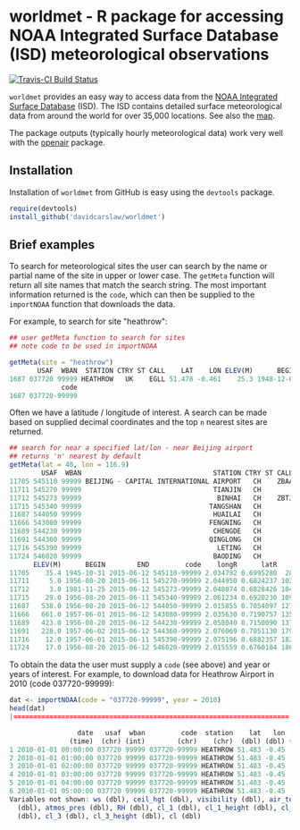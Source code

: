 # worldmet - R package for accessing NOAA Integrated Surface Database (ISD) meteorological observations

[![Travis-CI Build Status](https://travis-ci.org/davidcarslaw/worldmet.svg?branch=master)](https://travis-ci.org/davidcarslaw/worldmet)

`worldmet` provides an easy way to access data from the [NOAA Integrated
Surface Database](https://www.ncdc.noaa.gov/isd) (ISD). The ISD contains detailed surface
meteorological data from around the world for over 35,000
locations. See also the
[map](https://gis.ncdc.noaa.gov/map/viewer/#app=cdo&cfg=cdo&theme=hourly&layers=1).

The package outputs (typically hourly meteorological data) work very
well with the [openair](https://github.com/davidcarslaw/openair) package.

## Installation

Installation of `worldmet` from GitHub is easy using the `devtools`
package.

```R
require(devtools)
install_github('davidcarslaw/worldmet')
```

## Brief examples

To search for meteorological sites the user can search by the name or partial name of the site in upper or lower case. The `getMeta` function will return all site names that match the search string. The most important information returned is the `code`, which can then be supplied to the `importNOAA` function that downloads the data.

For example, to search for site "heathrow":

```R
## user getMeta function to search for sites
## note code to be used in importNOAA

getMeta(site = "heathrow")
       USAF  WBAN  STATION CTRY ST CALL    LAT    LON ELEV(M)      BEGIN        END
1687 037720 99999 HEATHROW   UK    EGLL 51.478 -0.461    25.3 1948-12-01 2015-06-12
             code
1687 037720-99999
```

Often we have a latitude / longitude of interest. A search can be made based on supplied decimal coordinates and the top `n` nearest sites are returned.

```R
## search for near a specified lat/lon - near Beijing airport
## returns 'n' nearest by default
getMeta(lat = 40, lon = 116.9)
        USAF  WBAN                                 STATION CTRY ST CALL    LAT     LON
11705 545110 99999 BEIJING - CAPITAL INTERNATIONAL AIRPORT   CH    ZBAA 40.080 116.585
11711 545270 99999                                 TIANJIN   CH         39.100 117.167
11712 545273 99999                                  BINHAI   CH    ZBTJ 39.124 117.346
11715 545340 99999                                TANGSHAN   CH         39.650 118.100
11687 544050 99999                                 HUAILAI   CH         40.417 115.500
11666 543080 99999                                FENGNING   CH         41.200 116.633
11689 544230 99999                                 CHENGDE   CH         40.967 117.917
11691 544360 99999                                QINGLONG   CH         40.400 118.950
11716 545390 99999                                  LETING   CH         39.433 118.900
11724 546020 99999                                 BAODING   CH         38.733 115.483
      ELEV(M)      BEGIN        END         code    longR      latR      dist
11705    35.4 1945-10-31 2015-06-12 545110-99999 2.034792 0.6995280  28.25299
11711     5.0 1956-08-20 2015-06-11 545270-99999 2.044950 0.6824237 102.66020
11712     3.0 1981-11-25 2015-06-12 545273-99999 2.048074 0.6828426 104.64104
11715    29.0 1956-08-20 2015-06-11 545340-99999 2.061234 0.6920230 109.61783
11687   538.0 1956-08-20 2015-06-12 544050-99999 2.015855 0.7054097 127.60780
11666   661.0 1957-06-01 2015-06-12 543080-99999 2.035630 0.7190757 135.32440
11689   423.0 1956-08-20 2015-06-12 544230-99999 2.058040 0.7150090 137.69215
11691   228.0 1957-06-02 2015-06-12 544360-99999 2.076069 0.7051130 179.69364
11716    12.0 1957-06-01 2015-06-11 545390-99999 2.075196 0.6882357 182.30889
11724    17.0 1956-08-20 2015-06-12 546020-99999 2.015559 0.6760184 186.23783
```

To obtain the data the user must supply a `code` (see above) and year or years of interest. For example, to download data for Heathrow Airport in 2010 (code 037720-99999):

```R
dat <- importNOAA(code = "037720-99999", year = 2010)
head(dat)
|=====================================================================|100% ~0 s remaining     Source: local data frame [6 x 23]

                 date   usaf  wban         code  station    lat   lon  elev          wd
               (time)  (chr) (int)        (chr)    (chr)  (dbl) (dbl) (dbl)       (dbl)
1 2010-01-01 00:00:00 037720 99999 037720-99999 HEATHROW 51.483 -0.45    25  17.3515933
2 2010-01-01 01:00:00 037720 99999 037720-99999 HEATHROW 51.483 -0.45    25   6.1317598
3 2010-01-01 02:00:00 037720 99999 037720-99999 HEATHROW 51.483 -0.45    25  15.5928825
4 2010-01-01 03:00:00 037720 99999 037720-99999 HEATHROW 51.483 -0.45    25  17.0497878
5 2010-01-01 04:00:00 037720 99999 037720-99999 HEATHROW 51.483 -0.45    25   0.6056525
6 2010-01-01 05:00:00 037720 99999 037720-99999 HEATHROW 51.483 -0.45    25 356.4417142
Variables not shown: ws (dbl), ceil_hgt (dbl), visibility (dbl), air_temp (dbl), dew_point
  (dbl), atmos_pres (dbl), RH (dbl), cl_1 (dbl), cl_1_height (dbl), cl_2 (dbl), cl_2_height
  (dbl), cl_3 (dbl), cl_3_height (dbl), cl (dbl)
```
